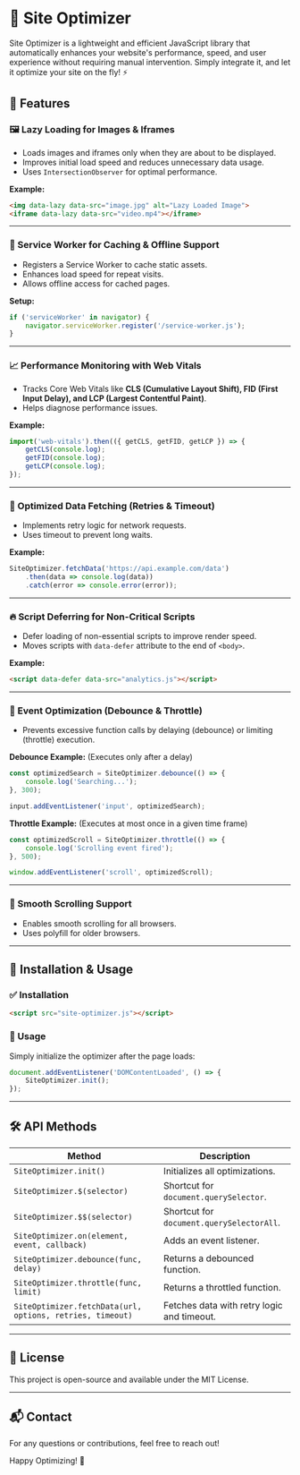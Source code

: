 # 🚀 Site Optimizer

Site Optimizer is a lightweight and efficient JavaScript library that automatically enhances your website's performance, speed, and user experience without requiring manual intervention. Simply integrate it, and let it optimize your site on the fly! ⚡

## 🌟 Features

### 🖼️ Lazy Loading for Images & Iframes

- Loads images and iframes only when they are about to be displayed.
- Improves initial load speed and reduces unnecessary data usage.
- Uses `IntersectionObserver` for optimal performance.

**Example:**

```html
<img data-lazy data-src="image.jpg" alt="Lazy Loaded Image">
<iframe data-lazy data-src="video.mp4"></iframe>
```

---

### 💾 Service Worker for Caching & Offline Support

- Registers a Service Worker to cache static assets.
- Enhances load speed for repeat visits.
- Allows offline access for cached pages.

**Setup:**

```js
if ('serviceWorker' in navigator) {
    navigator.serviceWorker.register('/service-worker.js');
}
```

---

### 📈 Performance Monitoring with Web Vitals

- Tracks Core Web Vitals like **CLS (Cumulative Layout Shift), FID (First Input Delay), and LCP (Largest Contentful Paint)**.
- Helps diagnose performance issues.

**Example:**

```js
import('web-vitals').then(({ getCLS, getFID, getLCP }) => {
    getCLS(console.log);
    getFID(console.log);
    getLCP(console.log);
});
```

---

### 📡 Optimized Data Fetching (Retries & Timeout)

- Implements retry logic for network requests.
- Uses timeout to prevent long waits.

**Example:**

```js
SiteOptimizer.fetchData('https://api.example.com/data')
    .then(data => console.log(data))
    .catch(error => console.error(error));
```

---

### 🔥 Script Deferring for Non-Critical Scripts

- Defer loading of non-essential scripts to improve render speed.
- Moves scripts with `data-defer` attribute to the end of `<body>`.

**Example:**

```html
<script data-defer data-src="analytics.js"></script>
```

---

### 🎯 Event Optimization (Debounce & Throttle)

- Prevents excessive function calls by delaying (debounce) or limiting (throttle) execution.

**Debounce Example:** (Executes only after a delay)

```js
const optimizedSearch = SiteOptimizer.debounce(() => {
    console.log('Searching...');
}, 300);

input.addEventListener('input', optimizedSearch);
```

**Throttle Example:** (Executes at most once in a given time frame)

```js
const optimizedScroll = SiteOptimizer.throttle(() => {
    console.log('Scrolling event fired');
}, 500);

window.addEventListener('scroll', optimizedScroll);
```

---

### 📜 Smooth Scrolling Support

- Enables smooth scrolling for all browsers.
- Uses polyfill for older browsers.

---

## 📌 Installation & Usage

### ✅ Installation

```html
<script src="site-optimizer.js"></script>
```

### 🎯 Usage

Simply initialize the optimizer after the page loads:

```js
document.addEventListener('DOMContentLoaded', () => {
    SiteOptimizer.init();
});
```

---

## 🛠️ API Methods

| Method | Description |
|--------|-------------|
| `SiteOptimizer.init()` | Initializes all optimizations. |
| `SiteOptimizer.$(selector)` | Shortcut for `document.querySelector`. |
| `SiteOptimizer.$$(selector)` | Shortcut for `document.querySelectorAll`. |
| `SiteOptimizer.on(element, event, callback)` | Adds an event listener. |
| `SiteOptimizer.debounce(func, delay)` | Returns a debounced function. |
| `SiteOptimizer.throttle(func, limit)` | Returns a throttled function. |
| `SiteOptimizer.fetchData(url, options, retries, timeout)` | Fetches data with retry logic and timeout. |

---

## 🔗 License

This project is open-source and available under the MIT License.

---

## 📬 Contact

For any questions or contributions, feel free to reach out!

Happy Optimizing! 🚀

